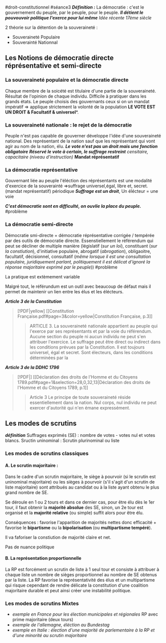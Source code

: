 #droit-constitutionnel #séance3
***Définition :***
La démocratie : c'est le gouvernement du peuple, par le peuple, pour le peuple.
***Il détient le pouvouvoir politique l'exerce pour lui même***
*Idée récente 17ème siècle*

2 théorie sur la détention de la souveraineté :
- Souveraineté Populaire
- Souverainté Nationnal 

## Les Notions de démocratie directe réprésentative et semi-directe
### La souveraineté populaire et la démocratie directe
Chaque membre de la soicété est titulaire d'une partie de la souveraineté. Résultat de l'opinion de chaque individu.
Difficile à pratiquer dans les grands états.
Le peuple choisis des gouvernants ceux si on un mandat impératif =>  applique strictement la volonté de la population
**LE VOTE EST UN DROIT & Facultatif & universel***.

### La souveraineté nationale : le rejet de la démocratie
Peuple n'est pas capable de gouverner développe l'idée d'une souveraineté national.
Des représentant de la nation sauf que les représentant qui vont agir au nom de la nation, élu.
***Le vote n'est pas un droit mais une fonction obligatoire***
***Réservé le vote à certain,  le suffrage restreint*** *censitaire, capacitaire (niveau d'instruction)*
**Mandat réprésentatif**

### La démocratie représentative
Gouvernant liée au peuple l'éléction des réprésentants est une modalité d'exercice de la souverainté
=>suffrage universel,égal, libre et, secret. (mandat représentatif) périodique
***Suffrage est un droit***,
Un élécteur = une voie

***C'est démocratie sont en difficulté, on ouvlie la place du peuple.*** #problème 


### La démocratie semi-directe
Démocratie smi-directe = démocratie réprésentative corrigée / tempérée par des outils de démocratie directe. Essenstiellement le référendum qui peut se décliner de multiple manière (législatif (*sur un loi*), constituant (*sur la constiution*), d'initiative populaire, abrogatif (*abrogation*), obligaoitre, facultatif, décisionnel, consultatif (*même lorsque il est une consultation populaire, juridiquement parlant, politiquement il est délicat d'ignoré la réponse majoritaire exprimé par le peuple*)) #problème 

La pratique est extèmement variable

Malgré tout, le référundum est un outil avec beaucoup de défaut mais il permet de maintenir un lien entre les élus et les élécteurs.

***Article 3 de  la Constitution***
> [!PDF|yellow] [[Constitution Française.pdf#page=3&color=yellow|Constitution Française, p.3]]
> > ARTICLE 3. La souveraineté nationale appartient au peuple qui l'exerce par ses représentants et par la voie du référendum. Aucune section du peuple ni aucun individu ne peut s'en attribuer l'exercice. Le suffrage peut être direct ou indirect dans les conditions prévues par la Constitution. Il est toujours universel, égal et secret. Sont électeurs, dans les conditions déterminées par la


***Article 3 de  la DDHC 1796***
> [!PDF|] [[Déclaration des droits de l'Homme et du Citoyens 1789.pdf#page=1&selection=28,0,32,13|Déclaration des droits de l'Homme et du Citoyens 1789, p.1]]
> > Article 3 Le principe de toute souveraineté réside essentiellement dans la nation. Nul corps, nul individu ne peut exercer d'autorité qui n'en émane expressément.

## Les modes de scrutins
***définition***
Suffrages exprimés (SE) : nombre de votes - votes nul et votes blancs.
Sructin uninominal :
Scrutin plurinominal ou liste

### Les modes de scrutins classiques

#### A. Le scrutin majoritaire :
Dans le cadre d'un scrutin majoritaire, le siège à pourvoir (si le scrutin est uninominal majoritaire) ou les sièges à pourvoir (s'il s'agit d'un scrutin de liste majoritaire) sont attribués au candidat ou à la liste ayant obtenu le plus grand nombre de SE. 

Se déroule en 1 ou 2 tours et dans ce dernier cas, pour être élu dès le 1er tour, il faut obtenir la **majorité absolue** des SE, sinon, un 2e tour est organisé et la **majorité relative** (ou simple) suffit alors pour être élu. 

Conséquences : favorise l'apparition de majorités nettes donc efficacité + favorise le **bipartisme** ou la **bipolarisation** (ou **multipartisme tempéré**).

Il va faforiser la constiution de majorité claire et net.

Pas de nuance politique

#### B. La représentation proportionnelle
La RP est forcément un scrutin de liste à 1 seul tour et consiste à attribuer à chaque liste un nombre de sièges proportionnel au nombre de SE obtenus par la liste. La RP favorise la représentativité des élus et un multipartisme qui risque cependant de rendre délicate la constitution d'une coalition majoritaire durable et peut ainsi créer une instabilité politique.

### Les modes de scrutins Mixtes
- *exemple en France pour les élection municipales et régionales* RP avec prime majoritaire (deux tours)
- *exemple de l'allemagne, éléction au Bundestag*
- *exemple en Italie : élection d'une majorité de parlementaire à la RP et d'une minorité au scrutin majoritaire*


